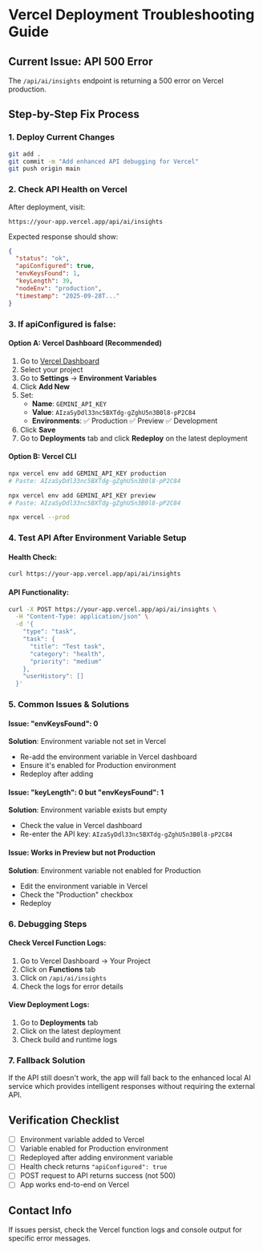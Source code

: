 # Vercel Deployment Troubleshooting Guide

## Current Issue: API 500 Error
The `/api/ai/insights` endpoint is returning a 500 error on Vercel production.

## Step-by-Step Fix Process

### 1. Deploy Current Changes
```bash
git add .
git commit -m "Add enhanced API debugging for Vercel"
git push origin main
```

### 2. Check API Health on Vercel
After deployment, visit:
```
https://your-app.vercel.app/api/ai/insights
```

Expected response should show:
```json
{
  "status": "ok",
  "apiConfigured": true,
  "envKeysFound": 1,
  "keyLength": 39,
  "nodeEnv": "production",
  "timestamp": "2025-09-28T..."
}
```

### 3. If apiConfigured is false:

#### Option A: Vercel Dashboard (Recommended)
1. Go to [Vercel Dashboard](https://vercel.com/dashboard)
2. Select your project
3. Go to **Settings** → **Environment Variables**
4. Click **Add New**
5. Set:
   - **Name**: `GEMINI_API_KEY`
   - **Value**: `AIzaSyDdl33nc5BXTdg-gZghU5n3B0l8-pP2C84`
   - **Environments**: ✅ Production ✅ Preview ✅ Development
6. Click **Save**
7. Go to **Deployments** tab and click **Redeploy** on the latest deployment

#### Option B: Vercel CLI
```bash
npx vercel env add GEMINI_API_KEY production
# Paste: AIzaSyDdl33nc5BXTdg-gZghU5n3B0l8-pP2C84

npx vercel env add GEMINI_API_KEY preview
# Paste: AIzaSyDdl33nc5BXTdg-gZghU5n3B0l8-pP2C84

npx vercel --prod
```

### 4. Test API After Environment Variable Setup

#### Health Check:
```bash
curl https://your-app.vercel.app/api/ai/insights
```

#### API Functionality:
```bash
curl -X POST https://your-app.vercel.app/api/ai/insights \
  -H "Content-Type: application/json" \
  -d '{
    "type": "task",
    "task": {
      "title": "Test task",
      "category": "health",
      "priority": "medium"
    },
    "userHistory": []
  }'
```

### 5. Common Issues & Solutions

#### Issue: "envKeysFound": 0
**Solution**: Environment variable not set in Vercel
- Re-add the environment variable in Vercel dashboard
- Ensure it's enabled for Production environment
- Redeploy after adding

#### Issue: "keyLength": 0 but "envKeysFound": 1
**Solution**: Environment variable exists but empty
- Check the value in Vercel dashboard
- Re-enter the API key: `AIzaSyDdl33nc5BXTdg-gZghU5n3B0l8-pP2C84`

#### Issue: Works in Preview but not Production
**Solution**: Environment variable not enabled for Production
- Edit the environment variable in Vercel
- Check the "Production" checkbox
- Redeploy

### 6. Debugging Steps

#### Check Vercel Function Logs:
1. Go to Vercel Dashboard → Your Project
2. Click on **Functions** tab
3. Click on `/api/ai/insights`
4. Check the logs for error details

#### View Deployment Logs:
1. Go to **Deployments** tab
2. Click on the latest deployment
3. Check build and runtime logs

### 7. Fallback Solution
If the API still doesn't work, the app will fall back to the enhanced local AI service which provides intelligent responses without requiring the external API.

## Verification Checklist
- [ ] Environment variable added to Vercel
- [ ] Variable enabled for Production environment
- [ ] Redeployed after adding environment variable
- [ ] Health check returns `"apiConfigured": true`
- [ ] POST request to API returns success (not 500)
- [ ] App works end-to-end on Vercel

## Contact Info
If issues persist, check the Vercel function logs and console output for specific error messages.
